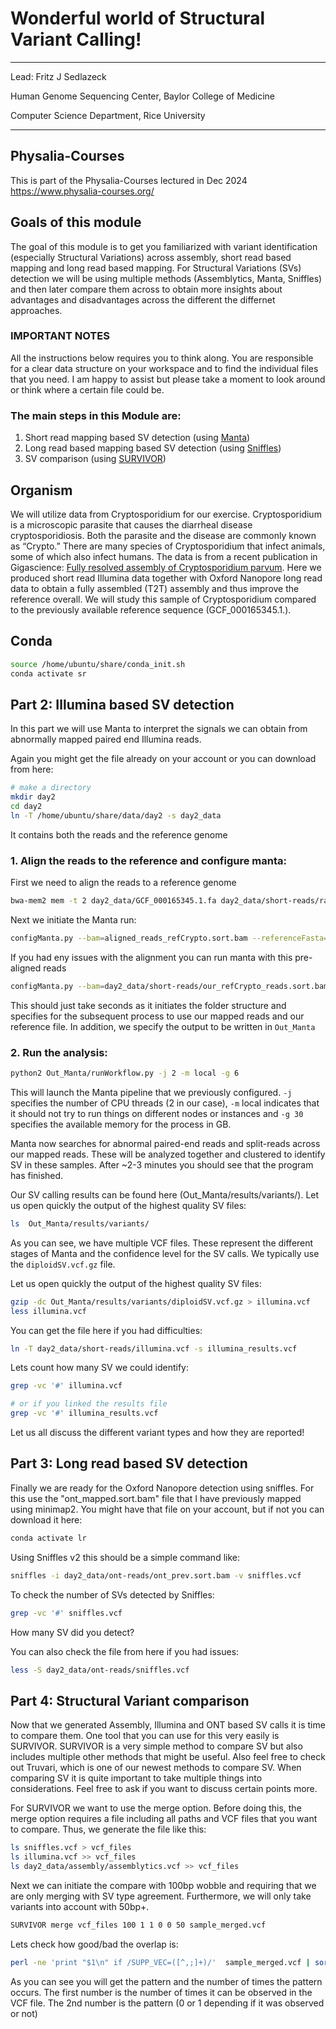 # Wonderful world of Structural Variant Calling! 

***
Lead: Fritz J Sedlazeck

Human Genome Sequencing Center,
Baylor College of Medicine

Computer Science Department,
Rice University 
***

## Physalia-Courses
This is part of the Physalia-Courses lectured in Dec 2024
https://www.physalia-courses.org/

## Goals of this module
The goal of this module is to get you familiarized with variant identification (especially Structural Variations) across assembly, short read based mapping and long read based mapping. 
For Structural Variations (SVs) detection we will be using multiple methods (Assemblytics, Manta, Sniffles) and then later compare them across to obtain more insights about advantages and disadvantages across the different the differnet approaches.

### IMPORTANT NOTES
All the instructions below requires you to think along. You are responsible for a clear data structure on your workspace and to find the individual files that you need. I am happy to assist but please take a moment to look around or think where a certain file could be. 

### The main steps in this Module are:
1. Short read mapping based SV detection (using [Manta](https://github.com/Illumina/manta))
2. Long read based mapping based SV detection (using [Sniffles](https://github.com/fritzsedlazeck/Sniffles))
3. SV comparison (using [SURVIVOR](https://github.com/fritzsedlazeck/SURVIVOR))

## Organism
We will utilize data from Cryptosporidium for our exercise. Cryptosporidium is a microscopic parasite that causes the diarrheal disease cryptosporidiosis. Both the parasite and the disease are commonly known as “Crypto.” There are many species of Cryptosporidium that infect animals, some of which also infect humans.
The data is from a recent publication in Gigascience: [Fully resolved assembly of Cryptosporidium parvum](https://doi.org/10.1093/gigascience/giac010). Here we produced short read Illumina data together with Oxford Nanopore long read data to obtain a fully assembled (T2T) assembly and thus improve the reference overall. 
We will study this sample of Cryptosporidium compared to the previously available reference sequence (GCF_000165345.1.). 



## Conda 
```bash
source /home/ubuntu/share/conda_init.sh
conda activate sr
```


## Part 2: Illumina based SV detection 
In this part we will use Manta to interpret the signals we can obtain from abnormally mapped paired end Illumina reads. 

Again you might get the file already on your account or you can download from here:
```bash
# make a directory
mkdir day2
cd day2
ln -T /home/ubuntu/share/data/day2 -s day2_data

```

It contains both the reads and the reference genome


### 1. Align the reads to the reference and configure manta:
First we need to align the reads to a reference genome

```bash
bwa-mem2 mem -t 2 day2_data/GCF_000165345.1.fa day2_data/short-reads/raw_reads/reads_1.fq.gz day2_data/short-reads/raw_reads/reads_2.fq.gz | samtools view -hb > aligned_reads_refCrypto.sort.bam
```

Next we initiate the Manta run:
```bash
configManta.py --bam=aligned_reads_refCrypto.sort.bam --referenceFasta=day2_data/GCF_000165345.1.fa  --runDir=Out_Manta
```


If you had eny issues with the alignment you can run manta with this pre-aligned reads
```bash
configManta.py --bam=day2_data/short-reads/our_refCrypto_reads.sort.bam --referenceFasta=day2_data/GCF_000165345.1.fa  --runDir=Out_Manta
```

This should just take seconds as it initiates the folder structure and specifies for the subsequent process to use our mapped reads and our reference file. In addition, we specify the output to be written in `Out_Manta`

### 2. Run the analysis:
```bash
python2 Out_Manta/runWorkflow.py -j 2 -m local -g 6
```

This will launch the Manta pipeline that we previously configured. `-j` specifies the number of CPU threads (2 in our case), `-m` local indicates that it should not try to run things on different nodes or instances and `-g 30` specifies the available memory for the process in GB.

Manta now searches for abnormal paired-end reads and split-reads across our mapped reads. These will be analyzed together and clustered to identify SV in these samples. After ~2-3 minutes you should see that the program has finished.

Our SV calling results can be found here (Out_Manta/results/variants/). Let us open quickly the output of the highest quality SV files:
```bash
ls  Out_Manta/results/variants/
```
As you can see, we have multiple VCF files. These represent the different stages of Manta and the confidence level for the SV calls. We typically use the `diploidSV.vcf.gz` file.


Let us open quickly the output of the highest quality SV files:
```bash
gzip -dc Out_Manta/results/variants/diploidSV.vcf.gz > illumina.vcf
less illumina.vcf
```

You can get the file here if you had difficulties:
```bash
ln -T day2_data/short-reads/illumina.vcf -s illumina_results.vcf
```

Lets count how many SV we could identify: 
```bash
grep -vc '#' illumina.vcf

# or if you linked the results file
grep -vc '#' illumina_results.vcf
```

Let us all discuss the different variant types and how they are reported! 


## Part 3: Long read based SV detection 
Finally we are ready for the Oxford Nanopore detection using sniffles. For this use the "ont_mapped.sort.bam" file that I have previously mapped using minimap2. 
You might have that file on your account, but if not you can download it here:
```bash
conda activate lr
```

Using Sniffles v2 this should be a simple command like:

```bash
sniffles -i day2_data/ont-reads/ont_prev.sort.bam -v sniffles.vcf
```

To check the number of SVs detected by Sniffles:
```bash
grep -vc '#' sniffles.vcf
```

How many SV did you detect? 


You can also check the file from here if you had issues:
```bash
less -S day2_data/ont-reads/sniffles.vcf
```

## Part 4: Structural Variant comparison

Now that we generated Assembly, Illumina  and ONT based SV calls it is time to compare them. One tool that you can use for this very easily is SURVIVOR. SURVIVOR is a very simple method to compare SV but also includes multiple other methods that might be useful. Also feel free to check out Truvari, which is one of our newest methods to compare SV. When comparing SV it is quite important to take multiple things into considerations. Feel free to ask if you want to discuss certain points more. 

For SURVIVOR we want to use the merge option. Before doing this, the merge option requires a file including all paths and VCF files that you want to compare. Thus, we generate the file like this:
```bash
ls sniffles.vcf > vcf_files
ls illumina.vcf >> vcf_files
ls day2_data/assembly/assemblytics.vcf >> vcf_files
```

Next we can initiate the compare with 100bp wobble and requiring that we are only merging with SV type agreement. Furthermore, we will only take variants into account with 50bp+. 
```bash
SURVIVOR merge vcf_files 100 1 1 0 0 50 sample_merged.vcf
```
Lets check how good/bad the overlap is:
```bash
perl -ne 'print "$1\n" if /SUPP_VEC=([^,;]+)/'  sample_merged.vcf | sort | uniq -c 

```

As you can see you will get the pattern and the number of times the pattern occurs. The first number is the number of times it can be observed in the VCF file. The 2nd number is the pattern (0 or 1 depending if it was observed or not) 

